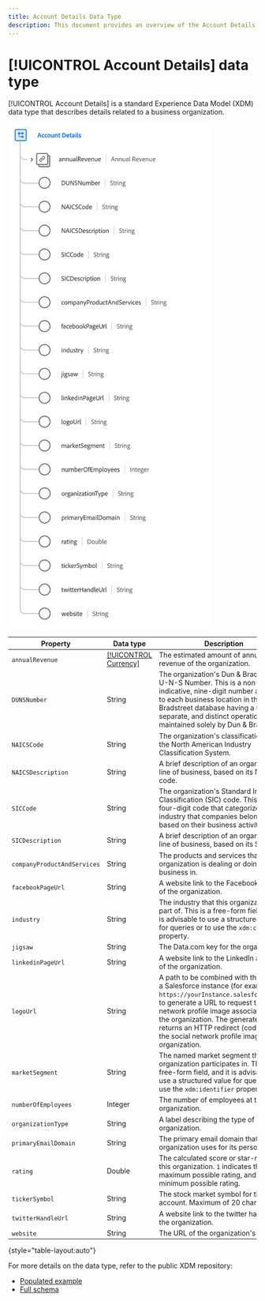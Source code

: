 ```yaml
---
title: Account Details Data Type
description: This document provides an overview of the Account Details Experience Data Model (XDM) data type.
---
```

# [!UICONTROL Account Details] data type

[!UICONTROL Account Details] is a standard Experience Data Model (XDM) data type that describes details related to a business organization.

![Data type structure](../images/data-types/account-details.png)

| Property | Data type | Description |
| --- | --- | --- |
| `annualRevenue` | [[!UICONTROL Currency]](./currency.md) | The estimated amount of annual revenue of the organization. |
| `DUNSNumber` | String | The organization's Dun & Bradstreet D-U-N-S Number. This is a non-indicative, nine-digit number assigned to each business location in the Dun & Bradstreet database having a unique, separate, and distinct operation, and is maintained solely by Dun & Bradstreet. |
| `NAICSCode` | String | The organization's classification within the North American Industry Classification System. |
| `NAICSDescription` | String | A brief description of an organization’s line of business, based on its NAICS code. |
| `SICCode` | String | The organization's Standard Industrial Classification (SIC) code. This is a four-digit code that categorizes the industry that companies belong to based on their business activities. |
| `SICDescription` | String | A brief description of an organization’s line of business, based on its SIC code. |
| `companyProductAndServices` | String | The products and services that the organization is dealing or doing business in. |
| `facebookPageUrl` | String | A website link to the Facebook account of the organization. |
| `industry` | String | The industry that this organization is a part of. This is a free-form field, and it is advisable to use a structured value for queries or to use the `xdm:classifier` property. |
| `jigsaw` | String | The Data.com key for the organization. |
| `linkedinPageUrl` | String | A website link to the LinkedIn account of the organization. |
| `logoUrl` | String | A path to be combined with the URL of a Salesforce instance (for example, `https://yourInstance.salesforce.com/`) to generate a URL to request the social network profile image associated with the organization. The generated URL returns an HTTP redirect (code 302) to the social network profile image for the organization. |
| `marketSegment` | String | The named market segment that the organization participates in. This is a free-form field, and it is advisable to use a structured value for queries or to use the `xdm:identifier` property. |
| `numberOfEmployees` | Integer | The number of employees at the organization. |
| `organizationType` | String | A label describing the type of organization. |
| `primaryEmailDomain` | String | The primary email domain that the organization uses for its personnel. |
| `rating` | Double | The calculated score or star-rating for this organization. `1` indicates the maximum possible rating, and `0` is the minimum possible rating. |
| `tickerSymbol` | String | The stock market symbol for this account. Maximum of 20 characters. |
| `twitterHandleUrl` | String | A website link to the twitter handle of the organization. |
| `website` | String | The URL of the organization's website. |

{style="table-layout:auto"}

For more details on the data type, refer to the public XDM repository:

* [Populated example](https://github.com/adobe/xdm/blob/master/components/datatypes/b2b/account-organization.example.1.json)
* [Full schema](https://github.com/adobe/xdm/blob/master/components/datatypes/b2b/account-organization.schema.json)
